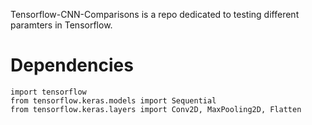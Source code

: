 Tensorflow-CNN-Comparisons is a repo dedicated to testing different paramters in Tensorflow.


# Dependencies
```
import tensorflow
from tensorflow.keras.models import Sequential
from tensorflow.keras.layers import Conv2D, MaxPooling2D, Flatten
```
